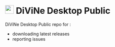 # <img src="app.ico" width="28"/> DiViNe Desktop Public
DiViNe Desktop Public repo for  :
- downloading latest releases
- reporting issues
